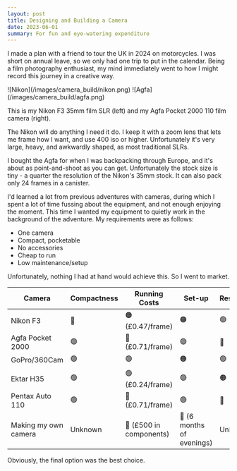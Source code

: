 ```yaml
---
layout: post
title: Designing and Building a Camera
date: 2023-06-01
summary: For fun and eye-watering expenditure
---
```


I made a plan with a friend to tour the UK in 2024 on motorcycles. I was short on annual leave, so we only had one trip to put in the calendar. Being a film photography enthusiast, my mind immediately went to how I might record this journey in a creative way.
<!-- 
![Agfa](/images/camera_build/agfa.png){: style="display:block; margin: 0 auto; width:400px; border-radius:15px;" } -->
<div class="image-grid" markdown="1">
  ![Nikon](/images/camera_build/nikon.png)
  ![Agfa](/images/camera_build/agfa.png)
</div>

This is my Nikon F3 35mm film SLR (left) and my Agfa Pocket 2000 110 film camera (right).

The Nikon will do anything I need it do. I keep it with a zoom lens that lets me frame how I want, and use 400 iso or higher. Unfortunately it's very large, heavy, and awkwardly shaped, as most traditional SLRs.

I bought the Agfa for when I was backpacking through Europe, and it's about as point-and-shoot as you can get. Unfortunately the stock size is tiny - a quarter the resolution of the Nikon's 35mm stock. It can also pack only 24 frames in a canister.

I'd learned a lot from previous adventures with cameras, during which I spent a lot of time fussing about the equipment, and not enough enjoying the moment. This time I wanted my equipment to quietly work in the background of the adventure. My requirements were as follows:
- One camera
- Compact, pocketable
- No accessories
- Cheap to run
- Low maintenance/setup

Unfortunately, nothing I had at hand would achieve this. So I went to market.

| Camera             | Compactness | Running Costs   | Set-up | Resolution | Cool Factor |
|--------------------|-------------|-----------------|--------|------------|-------------|
| Nikon F3           | 🔴          | 🟠 (£0.47/frame) | 🟠     | 🟢         | 🟢          |
| Agfa Pocket 2000   | 🟢          | 🔴 (£0.71/frame) | 🟢     | 🔴         | 🟢          |
| GoPro/360Cam       | 🟢          | 🟢               | 🟠     | 🟢         | 🔴          |
| Ektar H35           | 🟢          | 🟢 (£0.24/frame) | 🟢     | 🟠         | 🟠          |
| Pentax Auto 110    | 🟢          | 🔴 (£0.71/frame) | 🟢     | 🔴         | 🟢          |
| Making my own camera| Unknown          | 🔴 (£500 in components) |   🔴 (6 months of evenings)  |    Unknown       | ♾️          |


Obviously, the final option was the best choice.
